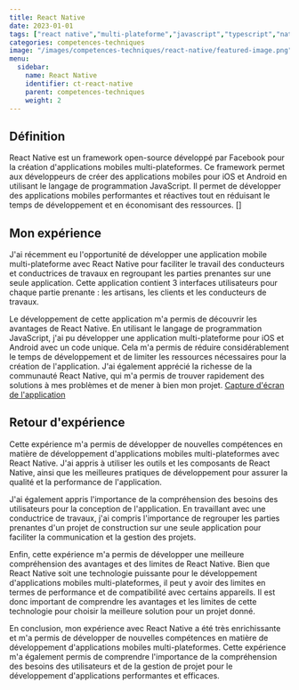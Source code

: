 ```yaml
---
title: React Native
date: 2023-01-01
tags: ["react native","multi-plateforme","javascript","typescript","native","mobile","application","ios","android","application mobile","application multi-plateforme"]
categories: competences-techniques
image: "/images/competences-techniques/react-native/featured-image.png"
menu:
  sidebar:
    name: React Native
    identifier: ct-react-native
    parent: competences-techniques
    weight: 2
---
```


## Définition
React Native est un framework open-source développé par Facebook pour la création d'applications mobiles multi-plateformes. Ce framework permet aux développeurs de créer des applications mobiles pour iOS et Android en utilisant le langage de programmation JavaScript. Il permet de développer des applications mobiles performantes et réactives tout en réduisant le temps de développement et en économisant des ressources.
[]

## Mon expérience
J'ai récemment eu l'opportunité de développer une application mobile multi-plateforme avec React Native pour faciliter le travail des conducteurs et conductrices de travaux en regroupant les parties prenantes sur une seule application. Cette application contient 3 interfaces utilisateurs pour chaque partie prenante : les artisans, les clients et les conducteurs de travaux.

Le développement de cette application m'a permis de découvrir les avantages de React Native. En utilisant le langage de programmation JavaScript, j'ai pu développer une application multi-plateforme pour iOS et Android avec un code unique. Cela m'a permis de réduire considérablement le temps de développement et de limiter les ressources nécessaires pour la création de l'application. J'ai également apprécié la richesse de la communauté React Native, qui m'a permis de trouver rapidement des solutions à mes problèmes et de mener à bien mon projet.
[Capture d'écran de l'application](/interface-documents.png "Capture d'écran de l'application")

## Retour d'expérience
Cette expérience m'a permis de développer de nouvelles compétences en matière de développement d'applications mobiles multi-plateformes avec React Native. J'ai appris à utiliser les outils et les composants de React Native, ainsi que les meilleures pratiques de développement pour assurer la qualité et la performance de l'application.

J'ai également appris l'importance de la compréhension des besoins des utilisateurs pour la conception de l'application. En travaillant avec une conductrice de travaux, j'ai compris l'importance de regrouper les parties prenantes d'un projet de construction sur une seule application pour faciliter la communication et la gestion des projets.

Enfin, cette expérience m'a permis de développer une meilleure compréhension des avantages et des limites de React Native. Bien que React Native soit une technologie puissante pour le développement d'applications mobiles multi-plateformes, il peut y avoir des limites en termes de performance et de compatibilité avec certains appareils. Il est donc important de comprendre les avantages et les limites de cette technologie pour choisir la meilleure solution pour un projet donné.

En conclusion, mon expérience avec React Native a été très enrichissante et m'a permis de développer de nouvelles compétences en matière de développement d'applications mobiles multi-plateformes. Cette expérience m'a également permis de comprendre l'importance de la compréhension des besoins des utilisateurs et de la gestion de projet pour le développement d'applications performantes et efficaces.

